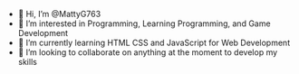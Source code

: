 - 👋 Hi, I’m @MattyG763
- 👀 I’m interested in Programming, Learning Programming, and Game Development
- 🌱 I’m currently learning HTML CSS and JavaScript for Web Development
- 💞️ I’m looking to collaborate on anything at the moment to develop my skills

<!---
MattyG763/MattyG763 is a ✨ special ✨ repository because its `README.md` (this file) appears on your GitHub profile.
You can click the Preview link to take a look at your changes.
--->
